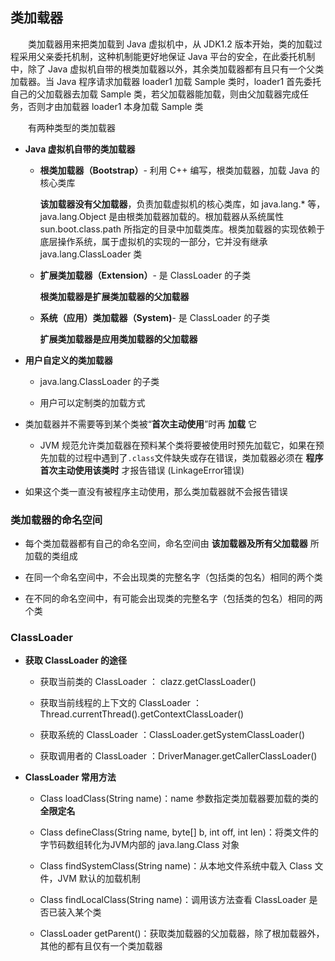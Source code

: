## 类加载器

&emsp;&emsp;类加载器用来把类加载到 Java 虚拟机中，从 JDK1.2 版本开始，类的加载过程采用父亲委托机制，这种机制能更好地保证 Java 平台的安全，在此委托机制中，除了 Java 虚拟机自带的根类加载器以外，其余类加载器都有且只有一个父类加载器。当 Java 程序请求加载器 loader1 加载 Sample 类时，loader1 首先委托自己的父加载器去加载 Sample 类，若父加载器能加载，则由父加载器完成任务，否则才由加载器 loader1 本身加载 Sample 类

&emsp;&emsp;有两种类型的类加载器

- **Java 虚拟机自带的类加载器**
    - **根类加载器（Bootstrap）**- 利用 C++ 编写，根类加载器，加载 Java 的核心类库

        **该加载器没有父加载器**，负责加载虚拟机的核心类库，如 java.lang.* 等，java.lang.Object 是由根类加载器加载的。根加载器从系统属性 sun.boot.class.path 所指定的目录中加载类库。根类加载器的实现依赖于底层操作系统，属于虚拟机的实现的一部分，它并没有继承 java.lang.ClassLoader 类

    - **扩展类加载器（Extension）**- 是 ClassLoader 的子类  
        
        **根类加载器是扩展类加载器的父加载器**
    
    - **系统（应用）类加载器（System)**- 是 ClassLoader 的子类  
      
        **扩展类加载器是应用类加载器的父加载器**

- **用户自定义的类加载器**
    - java.lang.ClassLoader 的子类

    - 用户可以定制类的加载方式

- 类加载器并不需要等到某个类被“**首次主动使用**”时再 **加载** 它
  
    - JVM 规范允许类加载器在预料某个类将要被使用时预先加载它，如果在预先加载的过程中遇到了`.class`文件缺失或存在错误，类加载器必须在 **程序首次主动使用该类时** 才报告错误 (LinkageError错误)
- 如果这个类一直没有被程序主动使用，那么类加载器就不会报告错误

### 类加载器的命名空间

- 每个类加载器都有自己的命名空间，命名空间由 **该加载器及所有父加载器** 所加载的类组成

- 在同一个命名空间中，不会出现类的完整名字（包括类的包名）相同的两个类

- 在不同的命名空间中，有可能会出现类的完整名字（包括类的包名）相同的两个类

### ClassLoader

- **获取 ClassLoader 的途径**

    - 获取当前类的 ClassLoader ：  clazz.getClassLoader()

    - 获取当前线程的上下文的 ClassLoader ：Thread.currentThread().getContextClassLoader()

    - 获取系统的 ClassLoader ：ClassLoader.getSystemClassLoader()

    - 获取调用者的 ClassLoader ：DriverManager.getCallerClassLoader()

- **ClassLoader 常用方法**
    
    - Class loadClass(String name)：name 参数指定类加载器要加载的类的**全限定名**

    - Class defineClass(String name, byte[] b, int off, int len)：将类文件的字节码数组转化为JVM内部的 java.lang.Class 对象

    - Class findSystemClass(String name)：从本地文件系统中载入 Class 文件，JVM 默认的加载机制

    - Class findLocalClass(String name)：调用该方法查看 ClassLoader 是否已装入某个类

    - ClassLoader getParent()：获取类加载器的父加载器，除了根加载器外，其他的都有且仅有一个类加载器


